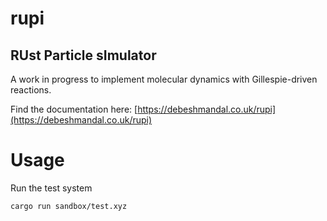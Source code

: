 # rupi

## **RU**st **P**article s**I**mulator

A work in progress to implement molecular dynamics with Gillespie-driven reactions.

Find the documentation here: [https://debeshmandal.co.uk/rupi](https://debeshmandal.co.uk/rupi)

# Usage

Run the test system

```
cargo run sandbox/test.xyz
```
